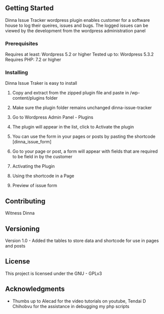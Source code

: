 ## Getting Started

Dinna Issue Tracker wordpress plugin enables customer for a software house to log their queires, issues and bugs. The logged issues can be viewed by the development from the wordpress administration panel

### Prerequisites

Requires at least: Wordpress 5.2 or higher
Tested up to: Wordpress 5.3.2
Requires PHP: 7.2 or higher

### Installing

Dinna Issue Traker is easy to install
1. Copy and extract from the zipped plugin file and paste in /wp-content/plugins folder
2. Make sure the plugin folder remains unchanged dinna-issue-tracker
3. Go to Wordpress Admin Panel - Plugins
4. The plugin will appear in the list, click to Activate the plugin
5. You can use the form in your pages or posts by pasting the shortcode [dinna_issue_form]
6. Go to your page or post, a form will appear with fields that are required to be field in by the customer

1. Activating the Plugin
2. Using the shortcode in a Page
3. Preview of issue form


## Contributing

Witness Dinna

## Versioning

Version 1.0 - Added the tables to store data and shortcode for use in pages and posts

## License

This project is licensed under the GNU - GPLv3

## Acknowledgments

* Thumbs up to Alecad for the video tutorials on youtube, Tendai D Chihobvu for the assistance in debugging my php scripts

